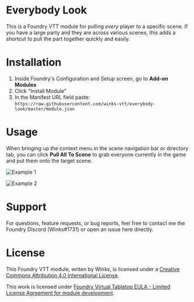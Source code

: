 # Everybody Look
This is a Foundry VTT module for pulling *every* player to a specific scene. If you have a large party and they are across various scenes, this adds a shortcut to pull the part together quickly  and easily.


# Installation
1. Inside Foundry's Configuration and Setup screen, go to **Add-on Modules**
2. Click "Install Module"
3. In the Manifest URL field paste: `https://raw.githubusercontent.com/winks-vtt/everybody-look/master/module.json`


# Usage

When bringing up the context menu in the scene navigation bar or directory tab, you can click **Pull All To Scene** to grab everyone currently in the game and put them onto the target scene.

![Example 1](https://github.com/winks-vtt/everybody-look/blob/master/images/everybodylook.gif)

![Example 2](https://github.com/winks-vtt/everybody-look/blob/master/images/everybodylook2.gif)

# Support
For questions, feature requests, or bug reports, feel free to contact me the Foundry Discord (Winks#1731) or open an issue here directly.

# License
This Foundry VTT module, writen by Winks, is licensed under a [Creative Commons Attribution 4.0 International License](https://creativecommons.org/licenses/by/4.0/).

This work is licensed under [Foundry Virtual Tabletop EULA - Limited License Agreement for module development](https://foundryvtt.com/article/license/).

